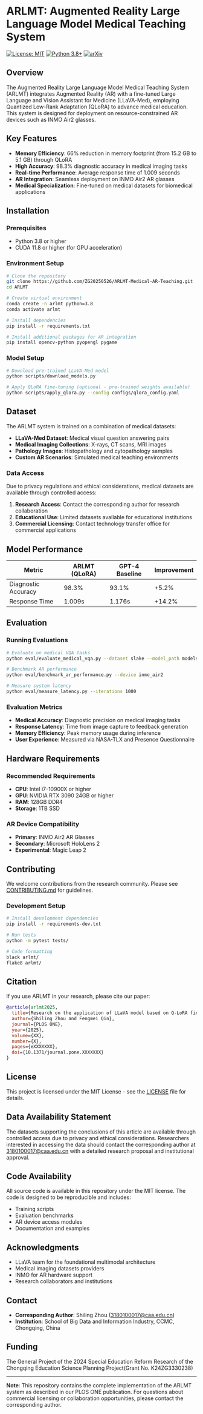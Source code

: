 # ARLMT: Augmented Reality Large Language Model Medical Teaching System

[![License: MIT](https://img.shields.io/badge/License-MIT-yellow.svg)](https://opensource.org/licenses/MIT)
[![Python 3.8+](https://img.shields.io/badge/python-3.8+-blue.svg)](https://www.python.org/downloads/release/python-380/)
[![arXiv](https://img.shields.io/badge/arXiv-2025.XXXX-b31b1b.svg)](https://arxiv.org/abs/XXXX.XXXXX)

## Overview

The Augmented Reality Large Language Model Medical Teaching System (ARLMT) integrates Augmented Reality (AR) with a fine-tuned Large Language and Vision Assistant for Medicine (LLaVA-Med), employing Quantized Low-Rank Adaptation (QLoRA) to advance medical education. This system is designed for deployment on resource-constrained AR devices such as INMO Air2 glasses.

## Key Features

- **Memory Efficiency**: 66% reduction in memory footprint (from 15.2 GB to 5.1 GB) through QLoRA
- **High Accuracy**: 98.3% diagnostic accuracy in medical imaging tasks
- **Real-time Performance**: Average response time of 1.009 seconds
- **AR Integration**: Seamless deployment on INMO Air2 AR glasses
- **Medical Specialization**: Fine-tuned on medical datasets for biomedical applications


## Installation

### Prerequisites

- Python 3.8 or higher
- CUDA 11.8 or higher (for GPU acceleration)

### Environment Setup

```bash
# Clone the repository
git clone https://github.com/ZG20250526/ARLMT-Medical-AR-Teaching.git
cd ARLMT

# Create virtual environment
conda create -n arlmt python=3.8
conda activate arlmt

# Install dependencies
pip install -r requirements.txt

# Install additional packages for AR integration
pip install opencv-python pyopengl pygame
```

### Model Setup

```bash
# Download pre-trained LLaVA-Med model
python scripts/download_models.py

# Apply QLoRA fine-tuning (optional - pre-trained weights available)
python scripts/apply_qlora.py --config configs/qlora_config.yaml
```


## Dataset

The ARLMT system is trained on a combination of medical datasets:

- **LLaVA-Med Dataset**: Medical visual question answering pairs
- **Medical Imaging Collections**: X-rays, CT scans, MRI images
- **Pathology Images**: Histopathology and cytopathology samples
- **Custom AR Scenarios**: Simulated medical teaching environments

### Data Access

Due to privacy regulations and ethical considerations, medical datasets are available through controlled access:

1. **Research Access**: Contact the corresponding author for research collaboration
2. **Educational Use**: Limited datasets available for educational institutions
3. **Commercial Licensing**: Contact technology transfer office for commercial applications

## Model Performance

| Metric | ARLMT (QLoRA) | GPT-4 Baseline | Improvement |
|--------|---------------|----------------|-------------|
| Diagnostic Accuracy | 98.3% | 93.1% | +5.2% |
| Response Time | 1.009s | 1.176s | +14.2% |


## Evaluation

### Running Evaluations

```bash
# Evaluate on medical VQA tasks
python eval/evaluate_medical_vqa.py --dataset slake --model_path models/llava_med_qlora

# Benchmark AR performance
python eval/benchmark_ar_performance.py --device inmo_air2

# Measure system latency
python eval/measure_latency.py --iterations 1000
```

### Evaluation Metrics

- **Medical Accuracy**: Diagnostic precision on medical imaging tasks
- **Response Latency**: Time from image capture to feedback generation
- **Memory Efficiency**: Peak memory usage during inference
- **User Experience**: Measured via NASA-TLX and Presence Questionnaire

## Hardware Requirements

### Recommended Requirements
- **CPU**: Intel i7-10900X or higher 
- **GPU**: NVIDIA RTX 3090 24GB or higher
- **RAM**: 128GB DDR4
- **Storage**: 1TB SSD

### AR Device Compatibility
- **Primary**: INMO Air2 AR Glasses
- **Secondary**: Microsoft HoloLens 2
- **Experimental**: Magic Leap 2

## Contributing

We welcome contributions from the research community. Please see [CONTRIBUTING.md](CONTRIBUTING.md) for guidelines.

### Development Setup

```bash
# Install development dependencies
pip install -r requirements-dev.txt

# Run tests
python -m pytest tests/

# Code formatting
black arlmt/
flake8 arlmt/
```

## Citation

If you use ARLMT in your research, please cite our paper:

```bibtex
@article{arlmt2025,
  title={Research on the application of LLaVA model based on Q-LoRA fine-tuning in medical teaching},
  author={Shiling Zhou and Fengmei Qin},
  journal={PLOS ONE},
  year={2025},
  volume={XX},
  number={X},
  pages={eXXXXXXX},
  doi={10.1371/journal.pone.XXXXXXX}
}
```

## License

This project is licensed under the MIT License - see the [LICENSE](LICENSE) file for details.

## Data Availability Statement

The datasets supporting the conclusions of this article are available through controlled access due to privacy and ethical considerations. Researchers interested in accessing the data should contact the corresponding author at 3180100017@caa.edu.cn with a detailed research proposal and institutional approval.

## Code Availability

All source code is available in this repository under the MIT license. The code is designed to be reproducible and includes:

- Training scripts
- Evaluation benchmarks
- AR device access modules
- Documentation and examples

## Acknowledgments

- LLaVA team for the foundational multimodal architecture
- Medical imaging datasets providers
- INMO for AR hardware support
- Research collaborators and institutions

## Contact

- **Corresponding Author**: Shiling Zhou (3180100017@caa.edu.cn)
- **Institution**: School of Big Data and Information Industry, CCMC, Chongqing, China

## Funding

The General Project of the 2024 Special Education Reform Research of the Chongqing Education Science Planning Project(Grant No. K24ZG3330238)

---

**Note**: This repository contains the complete implementation of the ARLMT system as described in our PLOS ONE publication. For questions about commercial licensing or collaboration opportunities, please contact the corresponding author.
